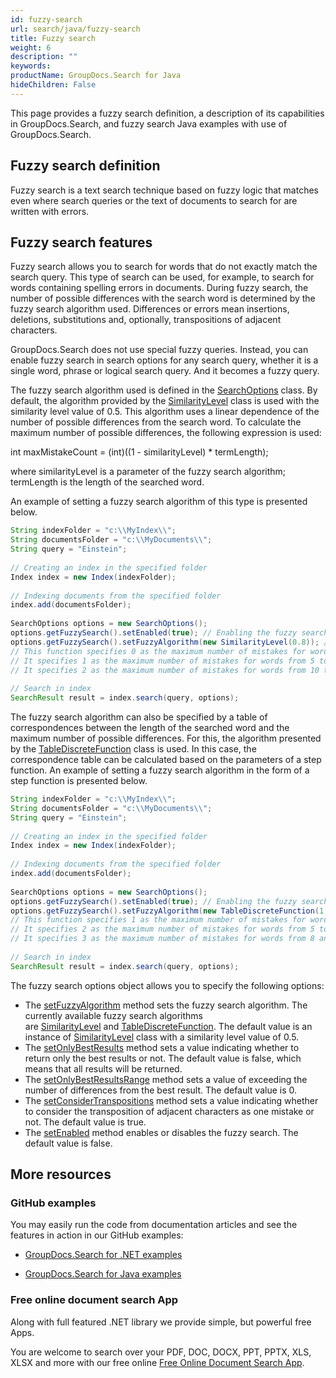```yaml
---
id: fuzzy-search
url: search/java/fuzzy-search
title: Fuzzy search
weight: 6
description: ""
keywords: 
productName: GroupDocs.Search for Java
hideChildren: False
---
```

This page provides a fuzzy search definition, a description of its capabilities in GroupDocs.Search, and fuzzy search Java examples with use of GroupDocs.Search.

## Fuzzy search definition

Fuzzy search is a text search technique based on fuzzy logic that matches even where search queries or the text of documents to search for are written with errors.

## Fuzzy search features

Fuzzy search allows you to search for words that do not exactly match the search query. This type of search can be used, for example, to search for words containing spelling errors in documents. During fuzzy search, the number of possible differences with the search word is determined by the fuzzy search algorithm used. Differences or errors mean insertions, deletions, substitutions and, optionally, transpositions of adjacent characters.

GroupDocs.Search does not use special fuzzy queries. Instead, you can enable fuzzy search in search options for any search query, whether it is a single word, phrase or logical search query. And it becomes a fuzzy query.

The fuzzy search algorithm used is defined in the [SearchOptions](https://apireference.groupdocs.com/search/java/com.groupdocs.search.options/SearchOptions) class. By default, the algorithm provided by the [SimilarityLevel](https://apireference.groupdocs.com/search/java/com.groupdocs.search.options/SimilarityLevel) class is used with the similarity level value of 0.5. This algorithm uses a linear dependence of the number of possible differences from the search word. To calculate the maximum number of possible differences, the following expression is used:

int maxMistakeCount = (int)((1 - similarityLevel) \* termLength);

where similarityLevel is a parameter of the fuzzy search algorithm; termLength is the length of the searched word.

An example of setting a fuzzy search algorithm of this type is presented below.



```java
String indexFolder = "c:\\MyIndex\\";
String documentsFolder = "c:\\MyDocuments\\";
String query = "Einstein";
 
// Creating an index in the specified folder
Index index = new Index(indexFolder);
 
// Indexing documents from the specified folder
index.add(documentsFolder);
 
SearchOptions options = new SearchOptions();
options.getFuzzySearch().setEnabled(true); // Enabling the fuzzy search
options.getFuzzySearch().setFuzzyAlgorithm(new SimilarityLevel(0.8)); // Creating the fuzzy search algorithm
// This function specifies 0 as the maximum number of mistakes for words from 1 to 4 characters.
// It specifies 1 as the maximum number of mistakes for words from 5 to 9 characters.
// It specifies 2 as the maximum number of mistakes for words from 10 to 14 characters. And so on.
 
// Search in index
SearchResult result = index.search(query, options);
```

The fuzzy search algorithm can also be specified by a table of correspondences between the length of the searched word and the maximum number of possible differences. For this, the algorithm presented by the [TableDiscreteFunction](https://apireference.groupdocs.com/search/java/com.groupdocs.search.options/TableDiscreteFunction) class is used. In this case, the correspondence table can be calculated based on the parameters of a step function. An example of setting a fuzzy search algorithm in the form of a step function is presented below.



```java
String indexFolder = "c:\\MyIndex\\";
String documentsFolder = "c:\\MyDocuments\\";
String query = "Einstein";
 
// Creating an index in the specified folder
Index index = new Index(indexFolder);
 
// Indexing documents from the specified folder
index.add(documentsFolder);
 
SearchOptions options = new SearchOptions();
options.getFuzzySearch().setEnabled(true); // Enabling the fuzzy search
options.getFuzzySearch().setFuzzyAlgorithm(new TableDiscreteFunction(1, new Step(5, 2), new Step(8, 3))); // Creating the fuzzy search algorithm
// This function specifies 1 as the maximum number of mistakes for words from 1 to 4 characters.
// It specifies 2 as the maximum number of mistakes for words from 5 to 7 characters.
// It specifies 3 as the maximum number of mistakes for words from 8 and more characters.
 
// Search in index
SearchResult result = index.search(query, options);
```

The fuzzy search options object allows you to specify the following options:

*   The [setFuzzyAlgorithm](https://apireference.groupdocs.com/search/java/com.groupdocs.search.options/FuzzySearchOptions#setFuzzyAlgorithm(com.groupdocs.search.options.FuzzyAlgorithm)) method sets the fuzzy search algorithm. The currently available fuzzy search algorithms are [SimilarityLevel](https://apireference.groupdocs.com/search/java/com.groupdocs.search.options/SimilarityLevel) and [TableDiscreteFunction](https://apireference.groupdocs.com/search/java/com.groupdocs.search.options/TableDiscreteFunction). The default value is an instance of [SimilarityLevel](https://apireference.groupdocs.com/search/java/com.groupdocs.search.options/SimilarityLevel) class with a similarity level value of 0.5.
*   The [setOnlyBestResults](https://apireference.groupdocs.com/search/java/com.groupdocs.search.options/FuzzySearchOptions#setOnlyBestResults(boolean)) method sets a value indicating whether to return only the best results or not. The default value is false, which means that all results will be returned.
*   The [setOnlyBestResultsRange](https://apireference.groupdocs.com/search/java/com.groupdocs.search.options/FuzzySearchOptions#setOnlyBestResultsRange(byte)) method sets a value of exceeding the number of differences from the best result. The default value is 0.
*   The [setConsiderTranspositions](https://apireference.groupdocs.com/search/java/com.groupdocs.search.options/FuzzySearchOptions#setConsiderTranspositions(boolean)) method sets a value indicating whether to consider the transposition of adjacent characters as one mistake or not. The default value is true.
*   The [setEnabled](https://apireference.groupdocs.com/search/java/com.groupdocs.search.options/FuzzySearchOptions#setEnabled(boolean)) method enables or disables the fuzzy search. The default value is false.

## More resources

### GitHub examples

You may easily run the code from documentation articles and see the features in action in our GitHub examples:

*   [GroupDocs.Search for .NET examples](https://github.com/groupdocs-search/GroupDocs.Search-for-.NET)
    
*   [GroupDocs.Search for Java examples](https://github.com/groupdocs-search/GroupDocs.Search-for-Java)
    

### Free online document search App

Along with full featured .NET library we provide simple, but powerful free Apps.

You are welcome to search over your PDF, DOC, DOCX, PPT, PPTX, XLS, XLSX and more with our free online [Free Online Document Search App](https://products.groupdocs.app/search).
